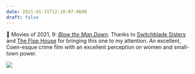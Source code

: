 ```yaml
---
date: 2021-01-31T12:18:07-0600
draft: false
---
```




🎥 Movies of 2021, 9: _[Blow the Man Down](https://www.imdb.com/title/tt8299768)_. Thanks to [Switchblade Sisters](https://maximumfun.org/episodes/switchblade-sisters/episode-168-blow-the-man-down-with-mallory-omeara/) and [The Flop House](https://www.flophousepodcast.com/2021/01/episode-333-wild-mountain-thyme/) for bringing this one to my attention. An excellent, Coen-esque crime film with an excellent perception on women and small-town power.

![](/images/2021/ed0c8d9840.jpg)



